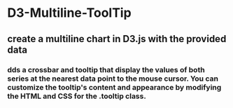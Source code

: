 # D3-Multiline-ToolTip

## create a multiline chart in D3.js with the provided data
### dds a crossbar and tooltip that display the values of both series at the nearest data point to the mouse cursor. You can customize the tooltip's content and appearance by modifying the HTML and CSS for the .tooltip class.

